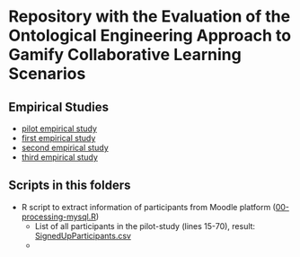 # Repository with the Evaluation of the Ontological Engineering Approach to Gamify Collaborative Learning Scenarios




## Empirical Studies

* [pilot empirical study](pilot-study/)
* [first empirical study](study01/)
* [second empirical study](study02/)
* [third empirical study](study03/)

## Scripts in this folders
 

 * R script to extract information of participants from Moodle platform ([00-processing-mysql.R](00-processing-mysql.R))
   - List of all participants in the pilot-study (lines 15-70), result: [SignedUpParticipants.csv](pilot-study/data/SignedUpParticipants.csv)
   - 
